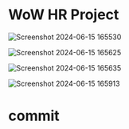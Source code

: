 # WoW HR Project


![Screenshot 2024-06-15 165530](https://github.com/Ramkumar-Rangasamy/WoW-HR-Project/assets/125209102/72abba54-aac5-4046-b41f-06a534f2aecc)

![Screenshot 2024-06-15 165625](https://github.com/Ramkumar-Rangasamy/WoW-HR-Project/assets/125209102/25673b13-d4a9-4871-8b0c-e43ed6e33282)

![Screenshot 2024-06-15 165635](https://github.com/Ramkumar-Rangasamy/WoW-HR-Project/assets/125209102/8a7ed6f9-a337-404c-8ede-f16c1ad853cc)

![Screenshot 2024-06-15 165913](https://github.com/Ramkumar-Rangasamy/WoW-HR-Project/assets/125209102/ee2a1275-b217-49cf-8d68-1c52806d9357)

# commit
